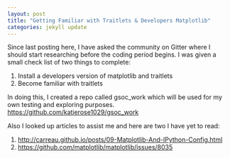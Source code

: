 ```yaml
---
layout: post
title: "Getting Familiar with Traitlets & Developers Matplotlib"
categories: jekyll update
---
```


Since last posting here, I have asked the community on Gitter where I should start researching before the coding period begins.
I was given a small check list of two things to complete:
1. Install a developers version of matplotlib and traitlets
2. Become familiar with traitlets

In doing this, I created a repo called gsoc_work which will be used for my own testing
and exploring purposes.
https://github.com/katierose1029/gsoc_work

Also I looked up  articles to assist me and here are two I have yet to read: 

1. http://carreau.github.io/posts/09-Matplotlib-And-IPython-Config.html
2. https://github.com/matplotlib/matplotlib/issues/8035


